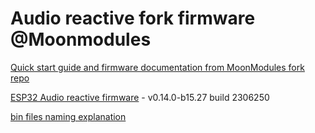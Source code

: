 # Audio reactive fork firmware @Moonmodules

[Quick start guide and firmware documentation from MoonModules fork repo](https://mm.kno.wled.ge)

[ESP32 Audio reactive firmware](https://github.com/srg74/WLED-wemos-shield/tree/master/resources/Firmware/@MoonModules/v0.14.0-b15.27) - v0.14.0-b15.27 build 2306250

[bin files naming explanation](https://mm.kno.wled.ge/moonmodules/Installing-and-Compiling/#configurations)
